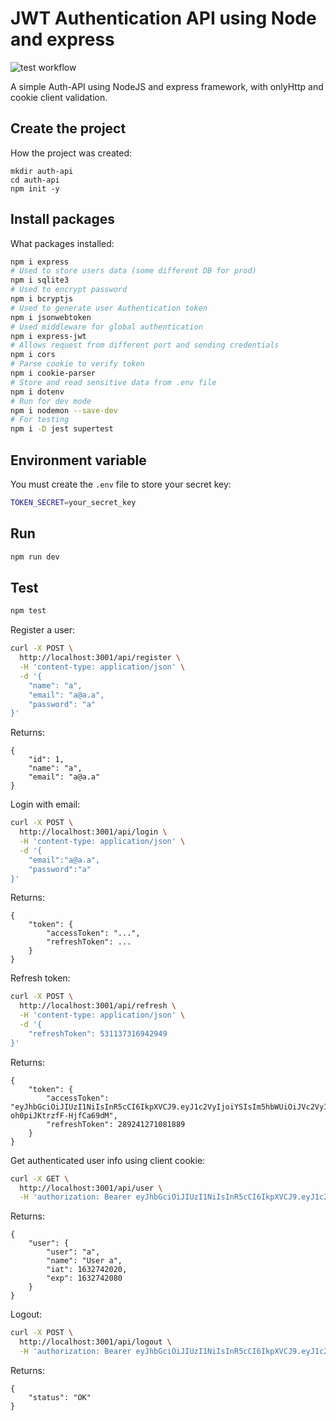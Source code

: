 # JWT Authentication API using Node and express

![test workflow](https://github.com/bitsnaps/nodejs-auth-api/actions/workflows/test.yml/badge.svg)


A simple Auth-API using NodeJS and express framework, with onlyHttp and cookie client validation.

## Create the project

How the project was created:
```
mkdir auth-api
cd auth-api
npm init -y
```

## Install packages
What packages installed:
```bash
npm i express
# Used to store users data (some different DB for prod)
npm i sqlite3
# Used to encrypt password
npm i bcryptjs
# Used to generate user Authentication token
npm i jsonwebtoken
# Used middleware for global authentication
npm i express-jwt
# Allows request from different port and sending credentials
npm i cors
# Parse cookie to verify token
npm i cookie-parser
# Store and read sensitive data from .env file
npm i dotenv
# Run for dev mode
npm i nodemon --save-dev
# For testing
npm i -D jest supertest
```

## Environment variable
You must create the `.env` file to store your secret key:
```bash
TOKEN_SECRET=your_secret_key
```

## Run
```bash
npm run dev
```

## Test
```bash
npm test
```

Register a user:

```bash
curl -X POST \
  http://localhost:3001/api/register \
  -H 'content-type: application/json' \
  -d '{
	"name": "a",
	"email": "a@a.a",
	"password": "a"
}'
```
Returns:
```
{
    "id": 1,
    "name": "a",
    "email": "a@a.a"
}
```

Login with email:
```bash
curl -X POST \
  http://localhost:3001/api/login \
  -H 'content-type: application/json' \
  -d '{
	"email":"a@a.a",
	"password":"a"
}'
```
Returns:
```
{
    "token": {
        "accessToken": "...",
        "refreshToken": ...
    }
}
```

Refresh token:
```bash
curl -X POST \
  http://localhost:3001/api/refresh \
  -H 'content-type: application/json' \
  -d '{
	"refreshToken": 531137316942949
}'
```
Returns:
```
{
    "token": {
        "accessToken": "eyJhbGciOiJIUzI1NiIsInR5cCI6IkpXVCJ9.eyJ1c2VyIjoiYSIsIm5hbWUiOiJVc2VyIGEiLCJpYXQiOjE2MzI3NDIwMjAsImV4cCI6MTYzMjc0MjA4MH0.jfg3psYKx8FC6ZIKTbVs-oh0piJKtrzfF-HjfCa69dM",
        "refreshToken": 289241271081889
    }
}
```

Get authenticated user info using client cookie:
```bash
curl -X GET \
  http://localhost:3001/api/user \
  -H 'authorization: Bearer eyJhbGciOiJIUzI1NiIsInR5cCI6IkpXVCJ9.eyJ1c2VyIjoiYSIsIm5hbWUiOiJVc2VyIGEiLCJpYXQiOjE2MzI3NDIwMjAsImV4cCI6MTYzMjc0MjA4MH0.jfg3psYKx8FC6ZIKTbVs-oh0piJKtrzfF-HjfCa69dM'
```
Returns:
```
{
    "user": {
        "user": "a",
        "name": "User a",
        "iat": 1632742020,
        "exp": 1632742080
    }
}
```

Logout:
```bash
curl -X POST \
  http://localhost:3001/api/logout \
  -H 'authorization: Bearer eyJhbGciOiJIUzI1NiIsInR5cCI6IkpXVCJ9.eyJ1c2VyIjoiYSIsIm5hbWUiOiJVc2VyIGEiLCJpYXQiOjE2MzI3NDIwMjAsImV4cCI6MTYzMjc0MjA4MH0.jfg3psYKx8FC6ZIKTbVs-oh0piJKtrzfF-HjfCa69dM'
```
Returns:
```
{
    "status": "OK"
}
```
